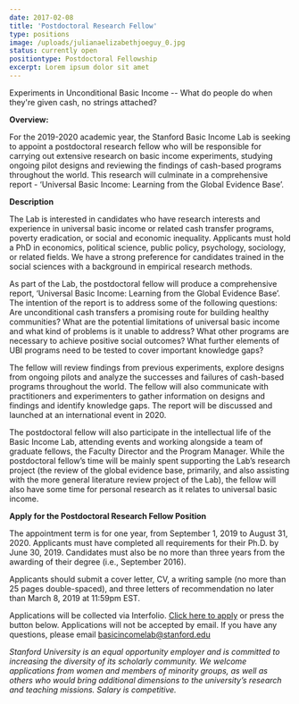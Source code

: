 ```yaml
---
date: 2017-02-08
title: 'Postdoctoral Research Fellow'
type: positions
image: /uploads/julianaelizabethjoeguy_0.jpg
status: currently open
positiontype: Postdoctoral Fellowship
excerpt: Lorem ipsum dolor sit amet
---
```


Experiments in Unconditional Basic Income -- What do people do when they're given cash, no strings attached?

**Overview:**

For the 2019-2020 academic year, the Stanford Basic Income Lab is seeking to appoint a postdoctoral research fellow who will be responsible for carrying out extensive research on basic income experiments, studying ongoing pilot designs and reviewing the findings of cash-based programs throughout the world. This research will culminate in a comprehensive report - ‘Universal Basic Income: Learning from the Global Evidence Base’.

**Description**

The Lab is interested in candidates who have research interests and experience in universal basic income or related cash transfer programs, poverty eradication, or social and economic inequality. Applicants must hold a PhD in economics, political science, public policy, psychology, sociology, or related fields. We have a strong preference for candidates trained in the social sciences with a background in empirical research methods.

As part of the Lab, the postdoctoral fellow will produce a comprehensive report, ‘Universal Basic Income: Learning from the Global Evidence Base’. The intention of the report is to address some of the following questions: Are unconditional cash transfers a promising route for building healthy communities? What are the potential limitations of universal basic income and what kind of problems is it unable to address? What other programs are necessary to achieve positive social outcomes? What further elements of UBI programs need to be tested to cover important knowledge gaps?

The fellow will review findings from previous experiments, explore designs from ongoing pilots and analyze the successes and failures of cash-based programs throughout the world. The fellow will also communicate with practitioners and experimenters to gather information on designs and findings and identify knowledge gaps. The report will be discussed and launched at an international event in 2020.

The postdoctoral fellow will also participate in the intellectual life of the Basic Income Lab, attending events and working alongside a team of graduate fellows, the Faculty Director and the Program Manager. While the postdoctoral fellow’s time will be mainly spent supporting the Lab’s research project (the review of the global evidence base, primarily, and also assisting with the more general literature review project of the Lab), the fellow will also have some time for personal research as it relates to universal basic income.

**Apply for the Postdoctoral Research Fellow Position**

The appointment term is for one year, from September 1, 2019 to August 31, 2020. Applicants must have completed all requirements for their Ph.D. by June 30, 2019. Candidates must also be no more than three years from the awarding of their degree (i.e., September 2016).

Applicants should submit a cover letter, CV, a writing sample (no more than 25 pages double-spaced), and three letters of recommendation no later than March 8, 2019 at 11:59pm EST.

Applications will be collected via Interfolio. <a href="https://apply.interfolio.com/59961" target="_blank">Click here to apply</a> or press the button below. Applications will not be accepted by email. If you have any questions, please email <a href="mailto:basicincomelab@stanford.edu">basicincomelab@stanford.edu</a>

_Stanford University is an equal opportunity employer and is committed to increasing the diversity of its scholarly community. We welcome applications from women and members of minority groups, as well as others who would bring additional dimensions to the university’s research and teaching missions. Salary is competitive._


